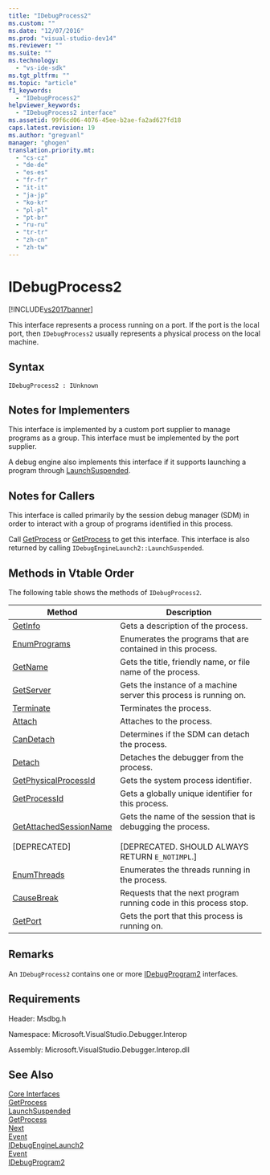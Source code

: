 ```yaml
---
title: "IDebugProcess2"
ms.custom: ""
ms.date: "12/07/2016"
ms.prod: "visual-studio-dev14"
ms.reviewer: ""
ms.suite: ""
ms.technology: 
  - "vs-ide-sdk"
ms.tgt_pltfrm: ""
ms.topic: "article"
f1_keywords: 
  - "IDebugProcess2"
helpviewer_keywords: 
  - "IDebugProcess2 interface"
ms.assetid: 99f6cd06-4076-45ee-b2ae-fa2ad627fd18
caps.latest.revision: 19
ms.author: "gregvanl"
manager: "ghogen"
translation.priority.mt: 
  - "cs-cz"
  - "de-de"
  - "es-es"
  - "fr-fr"
  - "it-it"
  - "ja-jp"
  - "ko-kr"
  - "pl-pl"
  - "pt-br"
  - "ru-ru"
  - "tr-tr"
  - "zh-cn"
  - "zh-tw"
---
```

# IDebugProcess2
[!INCLUDE[vs2017banner](../../../code-quality/includes/vs2017banner.md)]

This interface represents a process running on a port. If the port is the local port, then `IDebugProcess2` usually represents a physical process on the local machine.  
  
## Syntax  
  
```  
IDebugProcess2 : IUnknown  
```  
  
## Notes for Implementers  
 This interface is implemented by a custom port supplier to manage programs as a group. This interface must be implemented by the port supplier.  
  
 A debug engine also implements this interface if it supports launching a program through [LaunchSuspended](../../../extensibility/debugger/reference/idebugenginelaunch2--launchsuspended.md).  
  
## Notes for Callers  
 This interface is called primarily by the session debug manager (SDM) in order to interact with a group of programs identified in this process.  
  
 Call [GetProcess](../../../extensibility/debugger/reference/idebugprogram2--getprocess.md) or [GetProcess](../../../extensibility/debugger/reference/idebugport2--getprocess.md) to get this interface. This interface is also returned by calling `IDebugEngineLaunch2::LaunchSuspended`.  
  
## Methods in Vtable Order  
 The following table shows the methods of `IDebugProcess2`.  
  
|Method|Description|  
|------------|-----------------|  
|[GetInfo](../../../extensibility/debugger/reference/idebugprocess2--getinfo.md)|Gets a description of the process.|  
|[EnumPrograms](../../../extensibility/debugger/reference/idebugprocess2--enumprograms.md)|Enumerates the programs that are contained in this process.|  
|[GetName](../../../extensibility/debugger/reference/idebugprocess2--getname.md)|Gets the title, friendly name, or file name of the process.|  
|[GetServer](../../../extensibility/debugger/reference/idebugprocess2--getserver.md)|Gets the instance of a machine server this process is running on.|  
|[Terminate](../../../extensibility/debugger/reference/idebugprocess2--terminate.md)|Terminates the process.|  
|[Attach](../../../extensibility/debugger/reference/idebugprocess2--attach.md)|Attaches to the process.|  
|[CanDetach](../../../extensibility/debugger/reference/idebugprocess2--candetach.md)|Determines if the SDM can detach the process.|  
|[Detach](../../../extensibility/debugger/reference/idebugprocess2--detach.md)|Detaches the debugger from the process.|  
|[GetPhysicalProcessId](../../../extensibility/debugger/reference/idebugprocess2--getphysicalprocessid.md)|Gets the system process identifier.|  
|[GetProcessId](../../../extensibility/debugger/reference/idebugprocess2--getprocessid.md)|Gets a globally unique identifier for this process.|  
|[GetAttachedSessionName](../../../extensibility/debugger/reference/idebugprocess2--getattachedsessionname.md)<br /><br /> [DEPRECATED]|Gets the name of the session that is debugging the process.<br /><br /> [DEPRECATED. SHOULD ALWAYS RETURN `E_NOTIMPL`.]|  
|[EnumThreads](../../../extensibility/debugger/reference/idebugprocess2--enumthreads.md)|Enumerates the threads running in the process.|  
|[CauseBreak](../../../extensibility/debugger/reference/idebugprocess2--causebreak.md)|Requests that the next program running code in this process stop.|  
|[GetPort](../../../extensibility/debugger/reference/idebugprocess2--getport.md)|Gets the port that this process is running on.|  
  
## Remarks  
 An `IDebugProcess2` contains one or more [IDebugProgram2](../../../extensibility/debugger/reference/idebugprogram2.md) interfaces.  
  
## Requirements  
 Header: Msdbg.h  
  
 Namespace: Microsoft.VisualStudio.Debugger.Interop  
  
 Assembly: Microsoft.VisualStudio.Debugger.Interop.dll  
  
## See Also  
 [Core Interfaces](../../../extensibility/debugger/reference/core-interfaces.md)   
 [GetProcess](../../../extensibility/debugger/reference/idebugport2--getprocess.md)   
 [LaunchSuspended](../../../extensibility/debugger/reference/idebugenginelaunch2--launchsuspended.md)   
 [GetProcess](../../../extensibility/debugger/reference/idebugprogram2--getprocess.md)   
 [Next](../../../extensibility/debugger/reference/ienumdebugprocesses2--next.md)   
 [Event](../../../extensibility/debugger/reference/idebugportevents2--event.md)   
 [IDebugEngineLaunch2](../../../extensibility/debugger/reference/idebugenginelaunch2.md)   
 [Event](../../../extensibility/debugger/reference/idebugeventcallback2--event.md)   
 [IDebugProgram2](../../../extensibility/debugger/reference/idebugprogram2.md)